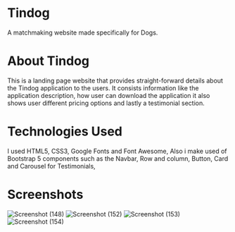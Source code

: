 # Tindog
A matchmaking website made specifically for Dogs.

# About Tindog
This is a landing page website that provides straight-forward details about the Tindog application to the users. 
It consists information like the application description, how user can download the application it also shows user different pricing options and lastly a testimonial section.

# Technologies Used
I used HTML5, CSS3, Google Fonts and Font Awesome, Also i make used of Bootstrap 5 components such as the Navbar, Row and column, Button, Card and Carousel for Testimonials,

# Screenshots
![Screenshot (148)](https://github.com/Peculiars/Tindog/assets/103338367/1b3810bd-3b54-47af-b12f-e2d604f51e74)
![Screenshot (152)](https://github.com/Peculiars/Tindog/assets/103338367/de4fa42a-2e3b-404b-a640-16d57468a552)
![Screenshot (153)](https://github.com/Peculiars/Tindog/assets/103338367/69ca5e6e-77d9-4144-99f4-d4e26653af5d)
![Screenshot (154)](https://github.com/Peculiars/Tindog/assets/103338367/50dd71b1-6302-474f-941a-bcb54a927fa5)






